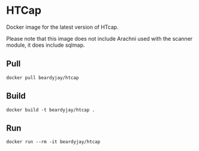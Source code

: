 # HTCap

Docker image for the latest version of HTcap. 

Please note that this image does not include Arachni used with the scanner module, it does include sqlmap.

## Pull

`docker pull beardyjay/htcap`

## Build

`docker build -t beardyjay/htcap .`

## Run 

`docker run --rm -it beardyjay/htcap`
